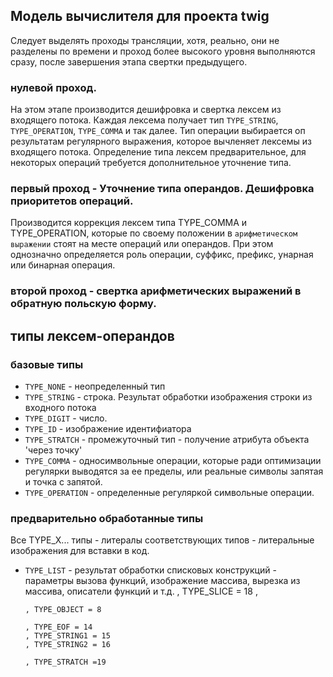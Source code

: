 ## Модель вычислителя для проекта twig

Следует выделять проходы трансляции, хотя, реально, они не разделены по времени и проход более высокого уровня выполняются сразу, после завершения этапа свертки предыдущего.

### нулевой проход.

На этом этапе производится дешифровка и свертка лексем из входящего потока. Каждая лексема получает тип `TYPE_STRING`, `TYPE_OPERATION`, `TYPE_COMMA` и так далее. Тип операции выбирается оп результатам регулярного выражения, которое вычленяет лексемы из входящего потока. Определение типа лексем предварительное, для некоторых операций требуется дополнительное уточнение типа.

### первый проход - Уточнение типа операндов. Дешифровка приоритетов операций.

 Производится коррекция лексем типа TYPE_COMMA и TYPE_OPERATION, которые по своему положении в `арифметическом выражении` стоят на месте операций или операндов. При этом однозначно определяется роль операции, суффикс, префикс, унарная или бинарная операция.

### второй проход - свертка арифметических выражений в обратную польскую форму.



## типы лексем-операндов

### базовые типы

- `TYPE_NONE` - неопределенный тип
- `TYPE_STRING` - строка. Результат обработки изображения строки из входного потока
- `TYPE_DIGIT` - число.
- `TYPE_ID` - изображение идентифиатора
- `TYPE_STRATCH` - промежуточный тип - получение атрибута объекта 'через точку'
- `TYPE_COMMA` - односимвольные операции, которые ради оптимизации регулярки выводятся за ее пределы,
или реальные символы запятая и точка с запятой.
- `TYPE_OPERATION` - определенные регуляркой символьные операции.

### предварительно обработанные типы

Все TYPE_X... типы - литералы соответствующих типов - литеральные изображения для вставки в код.

- `TYPE_LIST` -  результат обработки списковых конструкций - параметры вызова функций, изображение массива, вырезка из массива, описатели функций и т.д.
      , TYPE_SLICE = 18
      ,


      , TYPE_OBJECT = 8

      , TYPE_EOF = 14
      , TYPE_STRING1 = 15
      , TYPE_STRING2 = 16

      , TYPE_STRATCH =19